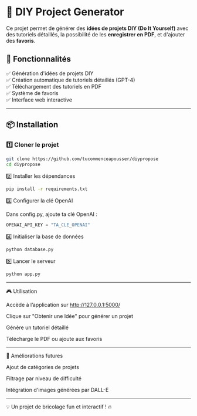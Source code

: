 # 🔧 DIY Project Generator

Ce projet permet de générer des **idées de projets DIY (Do It Yourself)** avec des tutoriels détaillés, la possibilité de les **enregistrer en PDF**, et d'ajouter des **favoris**.

## 🚀 Fonctionnalités
✅ Génération d'idées de projets DIY  
✅ Création automatique de tutoriels détaillés (GPT-4)  
✅ Téléchargement des tutoriels en PDF  
✅ Système de favoris  
✅ Interface web interactive  

---

## 📦 Installation

### 1️⃣ Cloner le projet  
```bash
git clone https://github.com/tucommenceapousser/diypropose
cd diypropose
```

2️⃣ Installer les dépendances

```bash
pip install -r requirements.txt
```

3️⃣ Configurer la clé OpenAI

Dans config.py, ajoute ta clé OpenAI :

```python
OPENAI_API_KEY = "TA_CLE_OPENAI"
```

4️⃣ Initialiser la base de données

```bash
python database.py
```

5️⃣ Lancer le serveur

```bash
python app.py
```

---

🎮 Utilisation

Accède à l’application sur http://127.0.0.1:5000/

Clique sur "Obtenir une Idée" pour générer un projet

Génère un tutoriel détaillé

Télécharge le PDF ou ajoute aux favoris



---

📌 Améliorations futures

Ajout de catégories de projets

Filtrage par niveau de difficulté

Intégration d'images générées par DALL-E



---

💡 Un projet de bricolage fun et interactif ! 🔥
